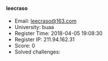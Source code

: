 #### leecraso  

* Email: leecraso@163.com  
* University: buaa  
* Register Time: 2018-04-05 19:08:30  
* Register IP: 211.94.162.31  
* Score: 0  
* Solved challenges: 
